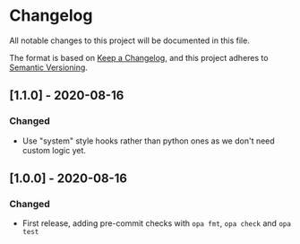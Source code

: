 # Changelog
All notable changes to this project will be documented in this file.

The format is based on [Keep a Changelog](https://keepachangelog.com/en/1.0.0/),
and this project adheres to [Semantic Versioning](https://semver.org/spec/v2.0.0.html).


## [1.1.0] - 2020-08-16
### Changed
- Use "system" style hooks rather than python ones as we don't need custom logic yet.

## [1.0.0] - 2020-08-16
### Changed
- First release, adding pre-commit checks with `opa fmt`, `opa check` and `opa test`
